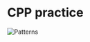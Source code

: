 # CPP practice
![Patterns](https://github.com/sushil026/cpp_practice/assets/68173862/c09869f3-e56f-4082-b106-653e4094ae13)
